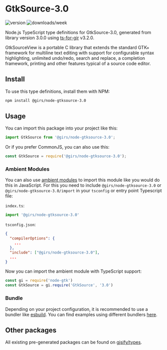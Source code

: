 
# GtkSource-3.0

![version](https://img.shields.io/npm/v/@girs/node-gtksource-3.0)
![downloads/week](https://img.shields.io/npm/dw/@girs/node-gtksource-3.0)


Node.js TypeScript type definitions for GtkSource-3.0, generated from library version 3.0.0 using [ts-for-gir](https://github.com/gjsify/ts-for-gir) v3.2.0.

GtkSourceView is a portable C library that extends the standard GTK+ framework for multiline text editing with support for configurable syntax highlighting, unlimited undo/redo, search and replace, a completion framework, printing and other features typical of a source code editor.

## Install

To use this type definitions, install them with NPM:
```bash
npm install @girs/node-gtksource-3.0
```

## Usage

You can import this package into your project like this:
```ts
import GtkSource from '@girs/node-gtksource-3.0';
```

Or if you prefer CommonJS, you can also use this:
```ts
const GtkSource = require('@girs/node-gtksource-3.0');
```

### Ambient Modules

You can also use [ambient modules](https://github.com/gjsify/ts-for-gir/tree/main/packages/cli#ambient-modules) to import this module like you would do this in JavaScript.
For this you need to include `@girs/node-gtksource-3.0` or `@girs/node-gtksource-3.0/import` in your `tsconfig` or entry point Typescript file:

`index.ts`:
```ts
import '@girs/node-gtksource-3.0'
```

`tsconfig.json`:
```json
{
  "compilerOptions": {
    ...
  },
  "include": ["@girs/node-gtksource-3.0"],
  ...
}
```

Now you can import the ambient module with TypeScript support: 

```ts
const gi = require('node-gtk')
const GtkSource = gi.require('GtkSource', '3.0')
```


### Bundle

Depending on your project configuration, it is recommended to use a bundler like [esbuild](https://esbuild.github.io/). You can find examples using different bundlers [here](https://github.com/gjsify/ts-for-gir/tree/main/examples).

## Other packages

All existing pre-generated packages can be found on [gjsify/types](https://github.com/gjsify/types).

